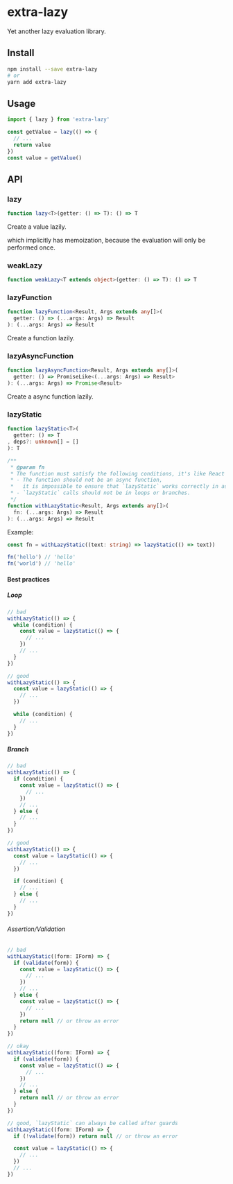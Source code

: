 # extra-lazy
Yet another lazy evaluation library.

## Install
```sh
npm install --save extra-lazy
# or
yarn add extra-lazy
```

## Usage
```ts
import { lazy } from 'extra-lazy'

const getValue = lazy(() => {
  // ...
  return value
})
const value = getValue()
```

## API
### lazy
```ts
function lazy<T>(getter: () => T): () => T
```

Create a value lazily.

which implicitly has memoization,
because the evaluation will only be performed once.

### weakLazy
```ts
function weakLazy<T extends object>(getter: () => T): () => T
```

### lazyFunction
```ts
function lazyFunction<Result, Args extends any[]>(
  getter: () => (...args: Args) => Result
): (...args: Args) => Result
```

Create a function lazily.

### lazyAsyncFunction
```ts
function lazyAsyncFunction<Result, Args extends any[]>(
  getter: () => PromiseLike<(...args: Args) => Result>
): (...args: Args) => Promise<Result>
```

Create a async function lazily.

### lazyStatic
```ts
function lazyStatic<T>(
  getter: () => T
, deps?: unknown[] = []
): T

/**
 * @param fn
 * The function must satisfy the following conditions, it's like React hooks very much:
 * - The function should not be an async function,
 *   it is impossible to ensure that `lazyStatic` works correctly in asynchronous flows.
 * - `lazyStatic` calls should not be in loops or branches.
 */
function withLazyStatic<Result, Args extends any[]>(
  fn: (...args: Args) => Result
): (...args: Args) => Result
```

Example:
```ts
const fn = withLazyStatic((text: string) => lazyStatic(() => text))

fn('hello') // 'hello'
fn('world') // 'hello'
```

#### Best practices
##### Loop
```ts
// bad
withLazyStatic(() => {
  while (condition) {
    const value = lazyStatic(() => {
      // ...
    })
    // ...
  }
})

// good
withLazyStatic(() => {
  const value = lazyStatic(() => {
    // ...
  })

  while (condition) {
    // ...
  }
})
```

##### Branch
```ts
// bad
withLazyStatic(() => {
  if (condition) {
    const value = lazyStatic(() => {
      // ...
    })
    // ...
  } else {
    // ...
  }
})

// good
withLazyStatic(() => {
  const value = lazyStatic(() => {
    // ...
  })

  if (condition) {
    // ...
  } else {
    // ...
  }
})
```

###### Assertion/Validation
``` ts
// bad
withLazyStatic((form: IForm) => {
  if (validate(form)) {
    const value = lazyStatic(() => {
      // ...
    })
    // ...
  } else {
    const value = lazyStatic(() => {
      // ...
    })
    return null // or throw an error
  }
})

// okay
withLazyStatic((form: IForm) => {
  if (validate(form)) {
    const value = lazyStatic(() => {
      // ...
    })
    // ...
  } else {
    return null // or throw an error
  }
})

// good, `lazyStatic` can always be called after guards
withLazyStatic((form: IForm) => {
  if (!validate(form)) return null // or throw an error

  const value = lazyStatic(() => {
    // ...
  })
  // ...
})
```
